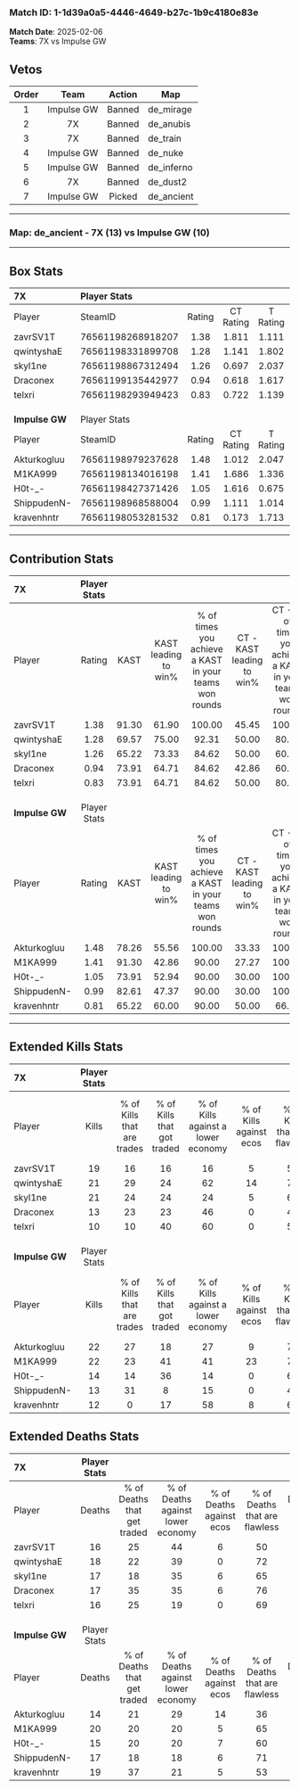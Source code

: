 ### Match ID: 1-1d39a0a5-4446-4649-b27c-1b9c4180e83e  
**Match Date**: 2025-02-06  
**Teams**: 7X vs Impulse GW  

## Vetos  

| Order | Team | Action | Map |
| :---: | :--: | :----: | --- |
| 1 | Impulse GW | Banned | de_mirage |
| 2 | 7X | Banned | de_anubis |
| 3 | 7X | Banned | de_train |
| 4 | Impulse GW | Banned | de_nuke |
| 5 | Impulse GW | Banned | de_inferno |
| 6 | 7X | Banned | de_dust2 |
| 7 | Impulse GW | Picked | de_ancient |

---  

### **Map**: de_ancient - 7X (13) vs Impulse GW (10)  
---  

## Box Stats  

| **7X**         | Player Stats      |        |           |          |       |      |       |         |        |      |     |
| :- | :- | :-: | :-: | :-: | :-: | :-: | :-: | :-: | :-: | :-: | :-: |
| Player         | SteamID           | Rating | CT Rating | T Rating | KAST  | ADR  | Kills | Assists | Deaths | K/D  | HS% |
| zavrSV1T       | 76561198268918207 |  1.38  |   1.811   |  1.111   | 91.30 | 85.3 |  19   |    9    |   16   | 1.19 | 31  |
| qwintyshaE     | 76561198331899708 |  1.28  |   1.141   |  1.802   | 69.57 | 98.3 |  21   |    5    |   18   | 1.17 | 57  |
| skyl1ne        | 76561198867312494 |  1.26  |   0.697   |  2.037   | 65.22 | 99.0 |  21   |    3    |   17   | 1.24 | 47  |
| Draconex       | 76561199135442977 |  0.94  |   0.618   |  1.617   | 73.91 | 66.4 |  13   |    7    |   17   | 0.76 | 53  |
| telxri         | 76561198293949423 |  0.83  |   0.722   |  1.139   | 73.91 | 55.4 |  10   |   10    |   16   | 0.63 | 60  |
|                |                   |        |           |          |       |      |       |         |        |      |     |
|                |                   |        |           |          |       |      |       |         |        |      |     |
|                |                   |        |           |          |       |      |       |         |        |      |     |
| **Impulse GW** | Player Stats      |        |           |          |       |      |       |         |        |      |     |
| Player         | SteamID           | Rating | CT Rating | T Rating | KAST  | ADR  | Kills | Assists | Deaths | K/D  | HS% |
| Akturkogluu    | 76561198979237628 |  1.48  |   1.012   |  2.047   | 78.26 | 99.9 |  22   |    5    |   14   | 1.57 | 54  |
| M1KA999        | 76561198134016198 |  1.41  |   1.686   |  1.336   | 91.30 | 88.4 |  22   |    8    |   20   | 1.10 | 54  |
| H0t-_-         | 76561198427371426 |  1.05  |   1.616   |  0.675   | 73.91 | 75.6 |  14   |    7    |   15   | 0.93 | 28  |
| ShippudenN-    | 76561198968588004 |  0.99  |   1.111   |  1.014   | 82.61 | 61.6 |  13   |    8    |   17   | 0.76 | 46  |
| kravenhntr     | 76561198053281532 |  0.81  |   0.173   |  1.713   | 65.22 | 73.3 |  12   |    7    |   19   | 0.63 | 41  |
---  

## Contribution Stats  

| **7X**         | Player Stats |       |                      |                                                        |                           |                                                             |                          |                                                            |
| :- | :-: | :-: | :-: | :-: | :-: | :-: | :-: | :-: |
| Player         |    Rating    | KAST  | KAST leading to win% | % of times you achieve a KAST in your teams won rounds | CT - KAST leading to win% | CT - % of times you achieve a KAST in your teams won rounds | T - KAST leading to win% | T - % of times you achieve a KAST in your teams won rounds |
| zavrSV1T       |     1.38     | 91.30 |        61.90         |                         100.00                         |           45.45           |                           100.00                            |          80.00           |                           100.00                           |
| qwintyshaE     |     1.28     | 69.57 |        75.00         |                         92.31                          |           50.00           |                            80.00                            |          100.00          |                           100.00                           |
| skyl1ne        |     1.26     | 65.22 |        73.33         |                         84.62                          |           50.00           |                            60.00                            |          88.89           |                           100.00                           |
| Draconex       |     0.94     | 73.91 |        64.71         |                         84.62                          |           42.86           |                            60.00                            |          80.00           |                           100.00                           |
| telxri         |     0.83     | 73.91 |        64.71         |                         84.62                          |           50.00           |                            80.00                            |          77.78           |                           87.50                            |
|                |              |       |                      |                                                        |                           |                                                             |                          |                                                            |
|                |              |       |                      |                                                        |                           |                                                             |                          |                                                            |
|                |              |       |                      |                                                        |                           |                                                             |                          |                                                            |
| **Impulse GW** | Player Stats |       |                      |                                                        |                           |                                                             |                          |                                                            |
| Player         |    Rating    | KAST  | KAST leading to win% | % of times you achieve a KAST in your teams won rounds | CT - KAST leading to win% | CT - % of times you achieve a KAST in your teams won rounds | T - KAST leading to win% | T - % of times you achieve a KAST in your teams won rounds |
| Akturkogluu    |     1.48     | 78.26 |        55.56         |                         100.00                         |           33.33           |                           100.00                            |          77.78           |                           100.00                           |
| M1KA999        |     1.41     | 91.30 |        42.86         |                         90.00                          |           27.27           |                           100.00                            |          60.00           |                           85.71                            |
| H0t-_-         |     1.05     | 73.91 |        52.94         |                         90.00                          |           30.00           |                           100.00                            |          85.71           |                           85.71                            |
| ShippudenN-    |     0.99     | 82.61 |        47.37         |                         90.00                          |           30.00           |                           100.00                            |          66.67           |                           85.71                            |
| kravenhntr     |     0.81     | 65.22 |        60.00         |                         90.00                          |           50.00           |                            66.67                            |          63.64           |                           100.00                           |
---  

## Extended Kills Stats  

| **7X**         | Player Stats |                            |                            |                                    |                         |                              |                                 |                                       |                    |           |
| :- | :-: | :-: | :-: | :-: | :-: | :-: | :-: | :-: | :-: | :-: |
| Player         |    Kills     | % of Kills that are trades | % of Kills that got traded | % of Kills against a lower economy | % of Kills against ecos | % of Kills that are flawless | % of Kills that are close duels | % of Kills that are assisted by flash | Pistol Round Kills | AWP Kills |
| zavrSV1T       |      19      |             16             |             16             |                 16                 |            5            |              53              |                0                |                   5                   |         0          |     1     |
| qwintyshaE     |      21      |             29             |             24             |                 62                 |           14            |              76              |                0                |                  19                   |         4          |     0     |
| skyl1ne        |      21      |             24             |             24             |                 24                 |            5            |              62              |               10                |                   5                   |         3          |     0     |
| Draconex       |      13      |             23             |             23             |                 46                 |            0            |              46              |                8                |                   8                   |         2          |     0     |
| telxri         |      10      |             10             |             40             |                 60                 |            0            |              50              |                0                |                   0                   |         1          |     0     |
|                |              |                            |                            |                                    |                         |                              |                                 |                                       |                    |           |
|                |              |                            |                            |                                    |                         |                              |                                 |                                       |                    |           |
|                |              |                            |                            |                                    |                         |                              |                                 |                                       |                    |           |
| **Impulse GW** | Player Stats |                            |                            |                                    |                         |                              |                                 |                                       |                    |           |
| Player         |    Kills     | % of Kills that are trades | % of Kills that got traded | % of Kills against a lower economy | % of Kills against ecos | % of Kills that are flawless | % of Kills that are close duels | % of Kills that are assisted by flash | Pistol Round Kills | AWP Kills |
| Akturkogluu    |      22      |             27             |             18             |                 27                 |            9            |              73              |                5                |                  14                   |         1          |     0     |
| M1KA999        |      22      |             23             |             41             |                 41                 |           23            |              73              |                0                |                   0                   |         0          |     0     |
| H0t-_-         |      14      |             14             |             36             |                 14                 |            0            |              64              |               14                |                   7                   |         0          |     7     |
| ShippudenN-    |      13      |             31             |             8              |                 15                 |            0            |              46              |                0                |                   0                   |         3          |     0     |
| kravenhntr     |      12      |             0              |             17             |                 58                 |            8            |              67              |                8                |                   8                   |         1          |     0     |
## Extended Deaths Stats  

| **7X**         | Player Stats |                             |                                   |                          |                               |                            |                           |               |
| :- | :-: | :-: | :-: | :-: | :-: | :-: | :-: | :-: |
| Player         |    Deaths    | % of Deaths that get traded | % of Deaths against lower economy | % of Deaths against ecos | % of Deaths that are flawless | % of Deaths that are close | % of Deaths while blinded | Deaths to AWP |
| zavrSV1T       |      16      |             25              |                44                 |            6             |              50               |             6              |             6             |       1       |
| qwintyshaE     |      18      |             22              |                39                 |            0             |              72               |             0              |            11             |       2       |
| skyl1ne        |      17      |             18              |                35                 |            6             |              65               |             12             |             6             |       2       |
| Draconex       |      17      |             35              |                35                 |            6             |              76               |             0              |             6             |       1       |
| telxri         |      16      |             25              |                19                 |            0             |              69               |             6              |             0             |       1       |
|                |              |                             |                                   |                          |                               |                            |                           |               |
|                |              |                             |                                   |                          |                               |                            |                           |               |
|                |              |                             |                                   |                          |                               |                            |                           |               |
| **Impulse GW** | Player Stats |                             |                                   |                          |                               |                            |                           |               |
| Player         |    Deaths    | % of Deaths that get traded | % of Deaths against lower economy | % of Deaths against ecos | % of Deaths that are flawless | % of Deaths that are close | % of Deaths while blinded | Deaths to AWP |
| Akturkogluu    |      14      |             21              |                29                 |            14            |              36               |             7              |             7             |       0       |
| M1KA999        |      20      |             20              |                20                 |            5             |              65               |             0              |             5             |       0       |
| H0t-_-         |      15      |             20              |                20                 |            7             |              60               |             7              |             7             |       0       |
| ShippudenN-    |      17      |             18              |                18                 |            6             |              71               |             0              |            12             |       1       |
| kravenhntr     |      19      |             37              |                21                 |            5             |              53               |             5              |            11             |       0       |
